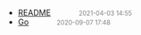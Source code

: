   - [README]()<span style="padding-left:2em;color:orange"></span><span style="color:gray;font-size:.8em;padding-left:2em">2021-04-03 14:55</span>
  - [Go](go)<span style="padding-left:2em;color:orange"></span><span style="color:gray;font-size:.8em;padding-left:2em">2020-09-07 17:48</span>
